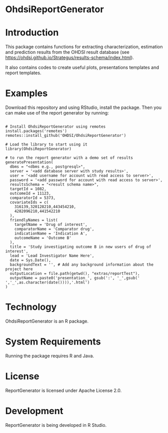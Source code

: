 # OhdsiReportGenerator

# Introduction

This package contains functions for extracting characterization, estimation and prediction results from the OHDSI result database (see <https://ohdsi.github.io/Strategus/results-schema/index.html>).

It also contains codes to create useful plots, presentations templates and report templates.

# Examples

Download this repository and using RStudio, install the package. Then you can make use of the report generator by running:

```{r}

# Install OhdsiReportGenerator using remotes
install.packages('remotes')
remotes::install_github('OHDSI/OhdsiReportGenerator')

# Load the library to start using it
library(OhdsiReportGenerator)

# to run the report generator with a demo set of results
generatePresentation(
  dbms = "<dbms e.g., postgresql>",
  server = '<add database server with study results>',
  user = '<add username for account with read access to server>',
  password = '<add password for account with read access to server>',
  resultsSchema = "<result schema name>",
  targetId = 1082,
  outcomeId = 11123,
  comparatorId = 5373,
  covariateIds = c(
    316139,320128210,443454210,
    4282096210,441542210
  ),
  friendlyNames = list(
    targetName = 'Drug of interest',
    comparatorName = 'Comparator drug',
    indicationName = 'Indication A',
    outcomeName = 'Outcome B'
  ),
  title = 'Study investigating outcome B in new users of drug of interest',
  lead = 'Lead Investigator Name Here',
  date = Sys.Date(),
  backgroundText = '', # Add any background information about the project here
  outputLocation = file.path(getwd(), "extras/reportTest"),
  outputName = paste0('presentation_', gsub(':', '_',gsub(' ','_',as.character(date()))),'.html')
)

```

# Technology

OhdsiReportGenerator is an R package.

# System Requirements

Running the package requires R and Java.

# License

ReportGenerator is licensed under Apache License 2.0.

# Development

ReportGenerator is being developed in R Studio.

